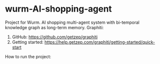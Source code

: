 # wurm-AI-shopping-agent
Project for Wurm. AI shopping multi-agent system with bi-temporal knowledge graph as long-term memory.
Graphiti:
1. GitHub: https://github.com/getzep/graphiti
2. Getting started: https://help.getzep.com/graphiti/getting-started/quick-start


How to run the project:

